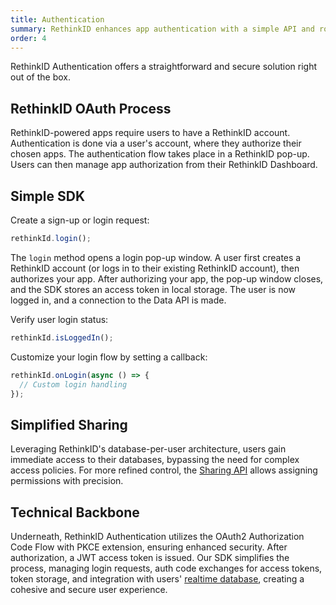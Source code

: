 ```yaml
---
title: Authentication
summary: RethinkID enhances app authentication with a simple API and robust OAuth flow, ensuring secure authorization and efficient token management for improved security and developer experience.
order: 4
---
```


RethinkID Authentication offers a straightforward and secure solution right out of the box.

## RethinkID OAuth Process

RethinkID-powered apps require users to have a RethinkID account. Authentication is done via a user's account, where they authorize their chosen apps. The authentication flow takes place in a RethinkID pop-up. Users can then manage app authorization from their RethinkID Dashboard.

## Simple SDK

Create a sign-up or login request:

```ts
rethinkId.login();
```

The `login` method opens a login pop-up window. A user first creates a RethinkID account (or logs in to their existing RethinkID account), then authorizes your app. After authorizing your app, the pop-up window closes, and the SDK stores an access token in local storage. The user is now logged in, and a connection to the Data API is made.

Verify user login status:

```ts
rethinkId.isLoggedIn();
```

Customize your login flow by setting a callback:

```ts
rethinkId.onLogin(async () => {
  // Custom login handling
});
```

## Simplified Sharing

Leveraging RethinkID's database-per-user architecture, users gain immediate access to their databases, bypassing the need for complex access policies. For more refined control, the [Sharing API](/docs) allows assigning permissions with precision.

## Technical Backbone

Underneath, RethinkID Authentication utilizes the OAuth2 Authorization Code Flow with PKCE extension, ensuring enhanced security. After authorization, a JWT access token is issued. Our SDK simplifies the process, managing login requests, auth code exchanges for access tokens, token storage, and integration with users' [realtime database](/features/realtime-databases), creating a cohesive and secure user experience.
